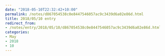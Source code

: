 ```yaml
---
date: "2018-05-10T22:32:42+10:00"
permalink: /notes/d867054538c0e8447546057ac9c3439d6a02e86d.html
title: 2018/05/10 entry
redirect_from:
- /notes/entry/2018/05/10/d867054538c0e8447546057ac9c3439d6a02e86d.html
categories:
- May
- 2018
- 10
---
```

